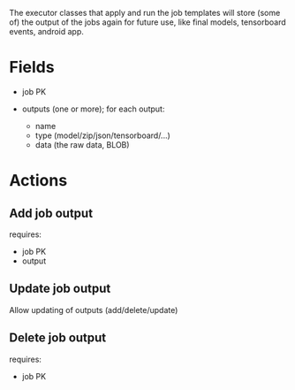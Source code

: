 The executor classes that apply and run the job templates will
store (some of) the output of the jobs again for future use,
like final models, tensorboard events, android app.

# Fields

  * job PK
  * outputs (one or more); for each output:

    * name
    * type (model/zip/json/tensorboard/...)
    * data (the raw data, BLOB)


# Actions

## Add job output

requires:

  * job PK
  * output


## Update job output

Allow updating of outputs (add/delete/update)


## Delete job output

requires:

  * job PK

